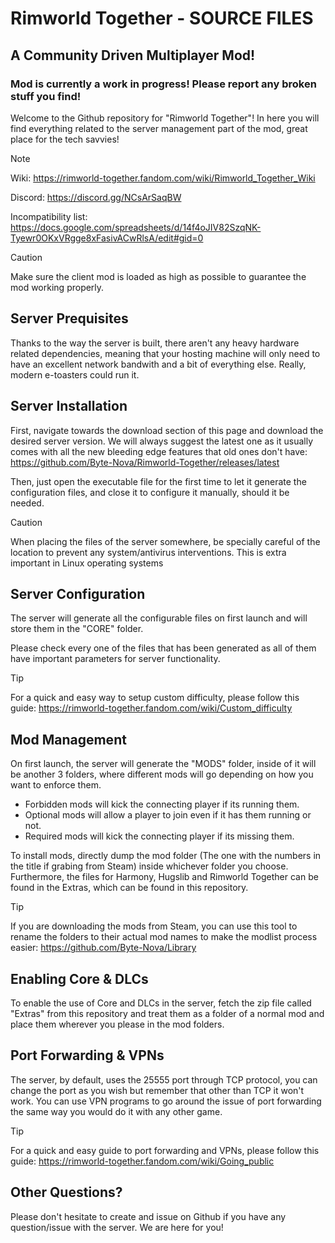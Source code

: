 # Rimworld Together - SOURCE FILES
## A Community Driven Multiplayer Mod!
### Mod is currently a work in progress! Please report any broken stuff you find!

Welcome to the Github repository for "Rimworld Together"! In here you will find everything related to the server management part of the mod, great place for the tech savvies!

> [!NOTE]
> Wiki: https://rimworld-together.fandom.com/wiki/Rimworld_Together_Wiki
> 
> Discord: https://discord.gg/NCsArSaqBW
>
> Incompatibility list: https://docs.google.com/spreadsheets/d/14f4oJIV82SzqNK-Tyewr0OKxVRgge8xFasivACwRlsA/edit#gid=0

> [!CAUTION]
> Make sure the client mod is loaded as high as possible to guarantee the mod working properly.

## Server Prequisites
Thanks to the way the server is built, there aren't any heavy hardware related dependencies, meaning that your hosting machine will only need to have an excellent network bandwith and a bit of everything else. Really, modern e-toasters could run it.

## Server Installation
First, navigate towards the download section of this page and download the desired server version. We will always suggest the latest one as it usually comes with all the new bleeding edge features that old ones don't have: https://github.com/Byte-Nova/Rimworld-Together/releases/latest

Then, just open the executable file for the first time to let it generate the configuration files, and close it to configure it manually, should it be needed.

> [!CAUTION]
> When placing the files of the server somewhere, be specially careful of the location to prevent any system/antivirus interventions. This is extra important in Linux operating systems

## Server Configuration
The server will generate all the configurable files on first launch and will store them in the "CORE" folder.

Please check every one of the files that has been generated as all of them have important parameters for server functionality.

> [!TIP]
> For a quick and easy way to setup custom difficulty, please follow this guide: https://rimworld-together.fandom.com/wiki/Custom_difficulty

## Mod Management
On first launch, the server will generate the "MODS" folder, inside of it will be another 3 folders, where different mods will go depending on how you want to enforce them. 
- Forbidden mods will kick the connecting player if its running them.
- Optional mods will allow a player to join even if it has them running or not.
- Required mods will kick the connecting player if its missing them.

To install mods, directly dump the mod folder (The one with the numbers in the title if grabing from Steam) inside whichever folder you choose.
Furthermore, the files for Harmony, Hugslib and Rimworld Together can be found in the Extras, which can be found in this repository.

> [!TIP]
> If you are downloading the mods from Steam, you can use this tool to rename the folders to their actual mod names to make the modlist process easier: https://github.com/Byte-Nova/Library

## Enabling Core & DLCs
To enable the use of Core and DLCs in the server, fetch the zip file called "Extras" from this repository and treat them as a folder of a normal mod and place them wherever you please in the mod folders.

## Port Forwarding & VPNs
The server, by default, uses the 25555 port through TCP protocol, you can change the port as you wish but remember that other than TCP it won't work. You can use VPN programs to go around the issue of port forwarding the same way you would do it with any other game.

> [!TIP]
> For a quick and easy guide to port forwarding and VPNs, please follow this guide: https://rimworld-together.fandom.com/wiki/Going_public

## Other Questions?
Please don't hesitate to create and issue on Github if you have any question/issue with the server. We are here for you!

